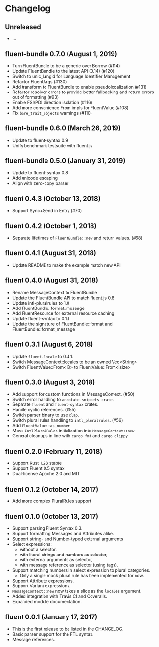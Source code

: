# Changelog

## Unreleased

  - …

## fluent-bundle 0.7.0 (August 1, 2019)

  - Turn FluentBundle to be a generic over Borrow<FluentResource> (#114)
  - Update FluentBundle to the latest API (0.14) (#120)
  - Switch to unic_langid for Language Identifier Management
  - Refactor FluentArgs (#130)
  - Add transform to FluentBundle to enable pseudolocalization (#131)
  - Refactor resolver errors to provide better fallbacking and return errors out of formatting (#93)
  - Enable FSI/PDI direction isolation (#116)
  - Add more convenience From impls for FluentValue (#108)
  - Fix `bare_trait_objects` warnings (#110)

## fluent-bundle 0.6.0 (March 26, 2019)

  - Update to fluent-syntax 0.9
  - Unify benchmark testsuite with fluent.js

## fluent-bundle 0.5.0 (January 31, 2019)

  - Update to fluent-syntax 0.8
  - Add unicode escaping
  - Align with zero-copy parser

## fluent 0.4.3 (October 13, 2018)

  - Support Sync+Send in Entry (#70)

## fluent 0.4.2 (October 1, 2018)

  - Separate lifetimes of `FluentBundle::new` and return values. (#68)

## fluent 0.4.1 (August 31, 2018)

  - Update README to make the example match  new API

## fluent 0.4.0 (August 31, 2018)

  - Rename MessageContext to FluentBundle
  - Update the FluentBundle API to match fluent.js 0.8
  - Update intl-pluralrules to 1.0
  - Add FluentBundle::format_message
  - Add FluentResource for external resource caching
  - Update fluent-syntax to 0.1.1
  - Update the signature of FluentBundle::format and FluentBundle::format_message

## fluent 0.3.1 (August 6, 2018)

  - Update `fluent-locale` to 0.4.1.
  - Switch MessageContext::locales to be an owned Vec\<String>
  - Switch FluentValue::From\<i8> to FluentValue::From\<isize>

## fluent 0.3.0 (August 3, 2018)

  - Add support for custom functions in MessageContext. (#50)
  - Switch error handling to `annotate-snippets crate`.
  - Separate `fluent` and `fluent-syntax` crates.
  - Handle cyclic references. (#55)
  - Switch parser binary to use `clap`.
  - Switch plural rules handling to `intl_pluralrules`. (#56)
  - Add `FluentValue::as_number`
  - Move `IntlPluralRules` initialization into `MessageContext::new`
  - General cleanups in line with `cargo fmt` and `cargo clippy`

## fluent 0.2.0 (February 11, 2018)

  - Support Rust 1.23 stable
  - Support Fluent 0.5 syntax
  - Dual-license Apache 2.0 and MIT

## fluent 0.1.2 (October 14, 2017)

  - Add more complex PluralRules support

## fluent 0.1.0 (October 13, 2017)

  - Support parsing Fluent Syntax 0.3.
  - Support formatting Messages and Attributes alike.
  - Support string- and Number-typed external arguments
  - Select expressions:
    - without a selector.
    - with literal strings and numbers as selector,
    - with external arguments as selector,
    - with message reference as selector (using tags).
  - Support matching numbers in select expression to plural categories.
    - Only a single mock plural rule has been implemented for now.
  - Support Attribute expressions.
  - Support Variant expressions.
  - `MessageContext::new` now takes a slice as the `locales` argument.
  - Added integration with Travis CI and Coveralls.
  - Expanded module documentation.


## fluent 0.0.1 (January 17, 2017)

  - This is the first release to be listed in the CHANGELOG.
  - Basic parser support for the FTL syntax.
  - Message references.
